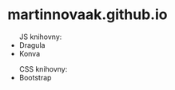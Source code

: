 # martinnovaak.github.io

<ul> JS knihovny:
<li>Dragula</li>
<li>Konva</li>
</ul>

<ul> CSS knihovny:
<li>Bootstrap</li>
</ul>
